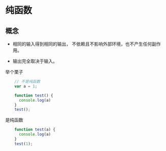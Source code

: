 # 纯函数
## 概念
- 相同的输入得到相同的输出， 不依赖且不影响外部环境，也不产生任何副作用。

- 输出完全取决于输入。

举个栗子
```js
    // 不是纯函数
    var a = 1;

    function test() {
      console.log(a)
    }
    test();
```

是纯函数
```js
    function test(a) {
      console.log(a)
    }
    test(1);
```

